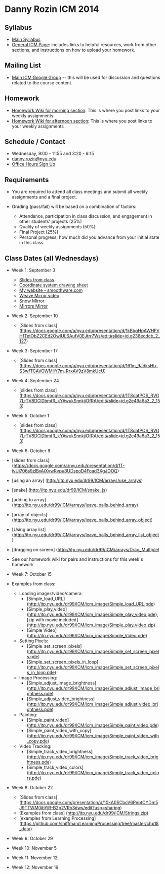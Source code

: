 Danny Rozin ICM 2014
========================================

Syllabus
--------
- [Main Syllabus](https://github.com/ITPNYU/ICM-2014/blob/master/Syllabus-2014-All.md)
- [General ICM Page](https://github.com/ITPNYU/ICM-2014/blob/master/README.md): includes links to helpful resources, work from other sections, and instructions on how to upload your homework.

Mailing List
------------
- [Main ICM Google Group](https://groups.google.com/a/itp.nyu.edu/group/icm) -- this will be used for discussion and questions related to the course content.

Homework
--------
- [Homework Wiki for morning section](https://github.com/ITPNYU/ICM-2014/wiki/Homework-Rozin-Wed_Morning): This is where you post links to your weekly assignments
- [Homework Wiki for afternoon section](https://github.com/ITPNYU/ICM-2014/wiki/Homework-Rozin-Wed-afternoon): This is where you post links to your weekly assignments


Schedule / Contact
------------------
- Wednesday, 9:00 - 11:55 and 3:20 - 6:15
- danny.rozin@nyu.edu
- [Office Hours Sign Up](https://itp.nyu.edu/inwiki/Signup/Rozin)

Requirements
------------
- You are required to attend all class meetings and submit all weekly assignments and a final project.

- Grading (pass/fail) will be based on a combination of factors:
    - Attendance, participation in class discussion, and engagement in other students' projects (25%)
    - Quality of weekly assignments (50%) 
    - Final Project (25%)
    - Personal progress; how much did you advance from your initial state in this class.

Class Dates (all Wednesdays)
-----------
- Week 1: September 3
    - [Slides from class](https://docs.google.com/presentation/d/1625s7b1eRyQE44NMxdRlbX5_t0OCbELBaUqFdElq9js)
    - [Coordinate system drawing sheet](http://itp.nyu.edu/~dr99/ICM/coords_sheet.pdf)
    - [My website - smoothware.com](http:smoothware.com)
     - [Weave Mirror video](https://vimeo.com/7067089)
     - [Snow Mirror](http://www.youtube.com/watch?v=jZhFRTeY8Cs)
     - [Mirrors Mirror](http://www.youtube.com/watch?v=tRDfO9K392E)
- Week 2: September 10
  - [Slides from class] (https://docs.google.com/a/nyu.edu/presentation/d/1kBbqHpAWHFVHfTetObZ2CEd2OwlUL6AufV0EJtrr7Ws/edit#slide=id.g238ecdcb_2_127)
- Week 3: September 17
  - [Slides from class] (https://docs.google.com/a/nyu.edu/presentation/d/161m_9JdksHb-S3wfTCAVOWMliY7m_RrxAV9zV8mkUcU)
- Week 4: September 24
   - [slides from class] (https://docs.google.com/a/nyu.edu/presentation/d/1T8datPOS_RVG7LrTV8DClDbmfR_kYAwukSnnkjiOfRA/edit#slide=id.g2e49a6a3_2_153)
- Week 5: October 1
   - [slides from class] (https://docs.google.com/a/nyu.edu/presentation/d/1T8datPOS_RVG7LrTV8DClDbmfR_kYAwukSnnkjiOfRA/edit#slide=id.g2e49a6a3_2_153)
- Week 6: October 8
 - [slides from class] (https://docs.google.com/a/nyu.edu/presentation/d/1T-ivUi706s9zlBvAiXvwRvpu8UDspoD4Foad3XgJOOQ)

 - [using an array] (http://itp.nyu.edu/dr99/ICM/arrays/use_arrays)
 - [snake] (http://itp.nyu.edu/dr99/ICM/snake_js)
 - [adding to array] (http://itp.nyu.edu/dr99/ICM/arrays/leave_balls_behind_array)
 - [array of objects] (http://itp.nyu.edu/dr99/ICM/arrays/leave_balls_behind_array_object)
 - [Using array list] (http://itp.nyu.edu/dr99/ICM/arrays/leave_balls_behind_array_list_object)
 - [dragging on screen] (http://itp.nyu.edu/dr99/ICM/arrays/Drag_Multiple)
 - See our homework wiki for pairs and instructions for this week's homework
- Week 7: October 15
- Examples from class:
    - Loading images/video/camera:
        - [Simple_load_URL] (http://itp.nyu.edu/dr99/ICM/icm_image/Simple_load_URL.pde)
        - [Simple_play_video] (http://itp.nyu.edu/dr99/ICM/icm_image/Simple_play_video.pde), [zip with movie included] (http://itp.nyu.edu/dr99/ICM/icm_image/Simple_play_video.zip)
        - [Simple Video] (http://itp.nyu.edu/dr99/ICM/icm_image/Simple_Video.pde)
    - Setting Pixels:
        - [Simple_set_screen_pixels] (http://itp.nyu.edu/dr99/ICM/icm_image/Simple_set_screen_pixels.pde)
        - [Simple_set_screen_pixels_in_loop] (http://itp.nyu.edu/dr99/ICM/icm_image/Simple_set_screen_pixels_in_loop.pde)
    - Image Processing:
        - [Simple_adjust_image_brightness] (http://itp.nyu.edu/dr99/ICM/icm_image/Simple_adjust_image_brightness.pde)
        - [Simple_adjust_video_brightness] (http://itp.nyu.edu/dr99/ICM/icm_image/Simple_adjust_video_brightness.pde)
    - Painting:
        - [Simple_paint_video] (http://itp.nyu.edu/dr99/ICM/icm_image/Simple_paint_video.pde)
        - [Simple_paint_video_with_copy] (http://itp.nyu.edu/dr99/ICM/icm_image/Simple_paint_video_with_copy.pde)
    - Video Tracking:
        - [Simple_track_video_brightness] (http://itp.nyu.edu/dr99/ICM/icm_image/Simple_track_video_brightness.pde)
        - [Simple_track_video_colors] (http://itp.nyu.edu/dr99/ICM/icm_image/Simple_track_video_colors.pde)
- Week 8: October 22
     - [Slides from class] (https://docs.google.com/presentation/d/10kA0SCboV6PeptCYDm5J9TTWM0ibYjR-B2p2VRo3dws/edit?usp=sharing)
    - [Examples from class] (http://itp.nyu.edu/dr99/ICM/Strings.zip)
    -  [examples from Learning Processing] (https://github.com/shiffman/LearningProcessing/tree/master/chp18_data)
- Week 9: October 29
- Week 10: November 5
- Week 11: November 12
- Week 12: November 19

